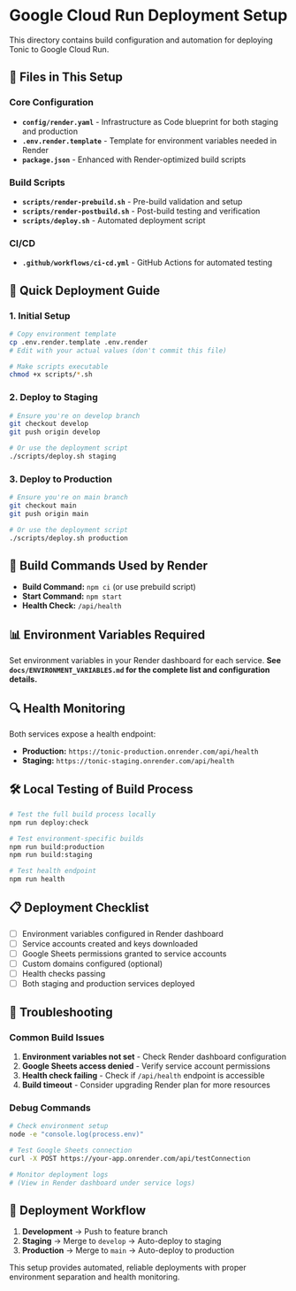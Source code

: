# Google Cloud Run Deployment Setup

This directory contains build configuration and automation for deploying Tonic to Google Cloud Run.

## 📁 Files in This Setup

### Core Configuration
- **`config/render.yaml`** - Infrastructure as Code blueprint for both staging and production
- **`.env.render.template`** - Template for environment variables needed in Render
- **`package.json`** - Enhanced with Render-optimized build scripts

### Build Scripts
- **`scripts/render-prebuild.sh`** - Pre-build validation and setup
- **`scripts/render-postbuild.sh`** - Post-build testing and verification  
- **`scripts/deploy.sh`** - Automated deployment script

### CI/CD
- **`.github/workflows/ci-cd.yml`** - GitHub Actions for automated testing

## 🚀 Quick Deployment Guide

### 1. Initial Setup

```bash
# Copy environment template
cp .env.render.template .env.render
# Edit with your actual values (don't commit this file)

# Make scripts executable
chmod +x scripts/*.sh
```

### 2. Deploy to Staging
```bash
# Ensure you're on develop branch
git checkout develop
git push origin develop

# Or use the deployment script
./scripts/deploy.sh staging
```

### 3. Deploy to Production
```bash
# Ensure you're on main branch  
git checkout main
git push origin main

# Or use the deployment script
./scripts/deploy.sh production
```

## 🔧 Build Commands Used by Render

- **Build Command:** `npm ci` (or use prebuild script)
- **Start Command:** `npm start`
- **Health Check:** `/api/health`

## 📊 Environment Variables Required

Set environment variables in your Render dashboard for each service. **See `docs/ENVIRONMENT_VARIABLES.md` for the complete list and configuration details.**

## 🔍 Health Monitoring

Both services expose a health endpoint:
- **Production:** `https://tonic-production.onrender.com/api/health`  
- **Staging:** `https://tonic-staging.onrender.com/api/health`

## 🛠️ Local Testing of Build Process

```bash
# Test the full build process locally
npm run deploy:check

# Test environment-specific builds
npm run build:production
npm run build:staging

# Test health endpoint
npm run health
```

## 📋 Deployment Checklist

- [ ] Environment variables configured in Render dashboard
- [ ] Service accounts created and keys downloaded
- [ ] Google Sheets permissions granted to service accounts
- [ ] Custom domains configured (optional)
- [ ] Health checks passing
- [ ] Both staging and production services deployed

## 🚨 Troubleshooting

### Common Build Issues
1. **Environment variables not set** - Check Render dashboard configuration
2. **Google Sheets access denied** - Verify service account permissions
3. **Health check failing** - Check if `/api/health` endpoint is accessible
4. **Build timeout** - Consider upgrading Render plan for more resources

### Debug Commands
```bash
# Check environment setup
node -e "console.log(process.env)"

# Test Google Sheets connection
curl -X POST https://your-app.onrender.com/api/testConnection

# Monitor deployment logs
# (View in Render dashboard under service logs)
```

## 🔄 Deployment Workflow

1. **Development** → Push to feature branch
2. **Staging** → Merge to `develop` → Auto-deploy to staging
3. **Production** → Merge to `main` → Auto-deploy to production

This setup provides automated, reliable deployments with proper environment separation and health monitoring.
